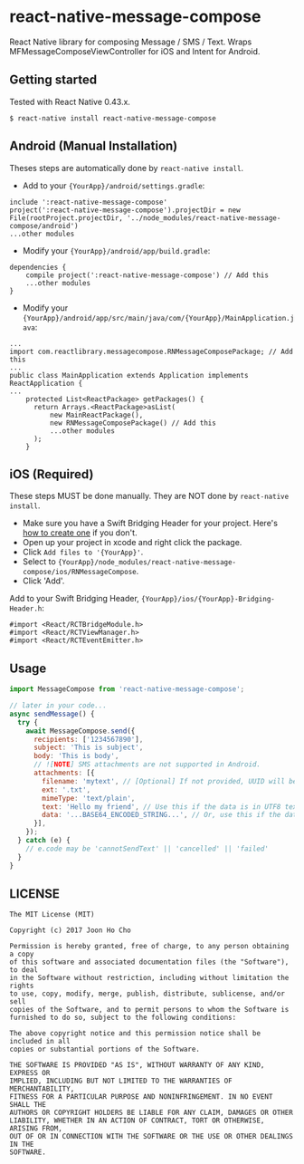 # react-native-message-compose
React Native library for composing Message / SMS / Text. Wraps MFMessageComposeViewController for iOS and Intent for Android.


## Getting started

Tested with React Native 0.43.x.

`$ react-native install react-native-message-compose`


## Android (Manual Installation)
Theses steps are automatically done by `react-native install`.

 - Add to your `{YourApp}/android/settings.gradle`:
```
include ':react-native-message-compose'
project(':react-native-message-compose').projectDir = new File(rootProject.projectDir, '../node_modules/react-native-message-compose/android')
...other modules
```

 - Modify your `{YourApp}/android/app/build.gradle`:
```
dependencies {
    compile project(':react-native-message-compose') // Add this
    ...other modules
}
```

 - Modify your `{YourApp}/android/app/src/main/java/com/{YourApp}/MainApplication.java`:
```
...
import com.reactlibrary.messagecompose.RNMessageComposePackage; // Add this
...
public class MainApplication extends Application implements ReactApplication {
...
    protected List<ReactPackage> getPackages() {
      return Arrays.<ReactPackage>asList(
          new MainReactPackage(),
          new RNMessageComposePackage() // Add this
          ...other modules
      );
    }
```

## iOS (Required)
These steps MUST be done manually. They are NOT done by `react-native install`.

- Make sure you have a Swift Bridging Header for your project. Here's [how to create one](http://www.learnswiftonline.com/getting-started/adding-swift-bridging-header/) if you don't.
- Open up your project in xcode and right click the package.
- Click `Add files to '{YourApp}'`.
- Select to `{YourApp}/node_modules/react-native-message-compose/ios/RNMessageCompose`.
- Click 'Add'.


Add to your Swift Bridging Header, `{YourApp}/ios/{YourApp}-Bridging-Header.h`:
```
#import <React/RCTBridgeModule.h>
#import <React/RCTViewManager.h>
#import <React/RCTEventEmitter.h>
```

## Usage
```javascript
import MessageCompose from 'react-native-message-compose';

// later in your code...
async sendMessage() {
  try {
    await MessageCompose.send({
      recipients: ['1234567890'],
      subject: 'This is subject',
      body: 'This is body',
      // ![NOTE] SMS attachments are not supported in Android.
      attachments: [{
        filename: 'mytext', // [Optional] If not provided, UUID will be generated.
        ext: '.txt',
        mimeType: 'text/plain',
        text: 'Hello my friend', // Use this if the data is in UTF8 text.
        data: '...BASE64_ENCODED_STRING...', // Or, use this if the data is not in plain text.
      }],
    });
  } catch (e) {
    // e.code may be 'cannotSendText' || 'cancelled' || 'failed'
  }
}
```


## LICENSE
```
The MIT License (MIT)

Copyright (c) 2017 Joon Ho Cho

Permission is hereby granted, free of charge, to any person obtaining a copy
of this software and associated documentation files (the "Software"), to deal
in the Software without restriction, including without limitation the rights
to use, copy, modify, merge, publish, distribute, sublicense, and/or sell
copies of the Software, and to permit persons to whom the Software is
furnished to do so, subject to the following conditions:

The above copyright notice and this permission notice shall be included in all
copies or substantial portions of the Software.

THE SOFTWARE IS PROVIDED "AS IS", WITHOUT WARRANTY OF ANY KIND, EXPRESS OR
IMPLIED, INCLUDING BUT NOT LIMITED TO THE WARRANTIES OF MERCHANTABILITY,
FITNESS FOR A PARTICULAR PURPOSE AND NONINFRINGEMENT. IN NO EVENT SHALL THE
AUTHORS OR COPYRIGHT HOLDERS BE LIABLE FOR ANY CLAIM, DAMAGES OR OTHER
LIABILITY, WHETHER IN AN ACTION OF CONTRACT, TORT OR OTHERWISE, ARISING FROM,
OUT OF OR IN CONNECTION WITH THE SOFTWARE OR THE USE OR OTHER DEALINGS IN THE
SOFTWARE.
```
